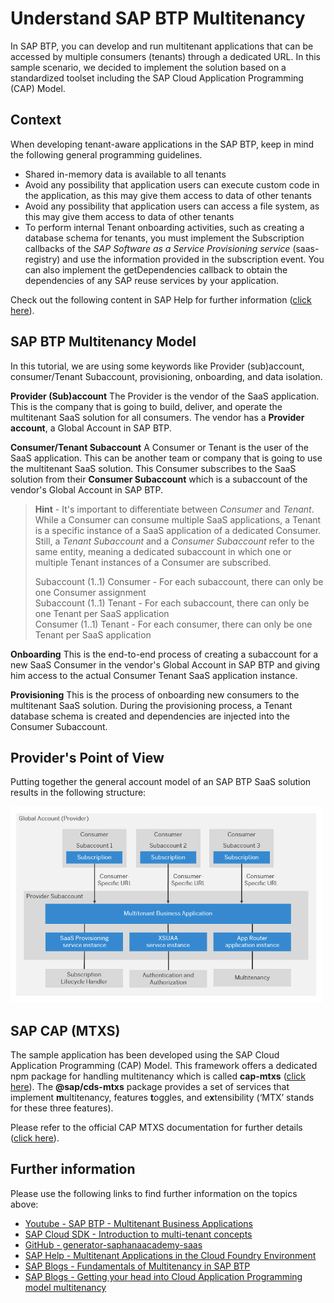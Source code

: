 # Understand SAP BTP Multitenancy

In SAP BTP, you can develop and run multitenant applications that can be accessed by multiple consumers (tenants) through a dedicated URL. In this sample scenario, we decided to implement the solution based on a standardized toolset including the SAP Cloud Application Programming (CAP) Model.

## Context

When developing tenant-aware applications in the SAP BTP, keep in mind the following general programming guidelines.

- Shared in-memory data is available to all tenants
- Avoid any possibility that application users can execute custom code in the application, as this may give them access to data of other tenants
- Avoid any possibility that application users can access a file system, as this may give them access to data of other tenants
- To perform internal Tenant onboarding activities, such as creating a database schema for tenants, you must implement the Subscription callbacks of the *SAP Software as a Service Provisioning service* (saas-registry) and use the information provided in the subscription event. You can also implement the getDependencies callback to obtain the dependencies of any SAP reuse services by your application. 

Check out the following content in SAP Help for further information ([click here](https://help.sap.com/docs/btp/sap-business-technology-platform/develop-multitenant-application?locale=en-US)).


## SAP BTP Multitenancy Model

In this tutorial, we are using some keywords like Provider (sub)account, consumer/Tenant Subaccount, provisioning, onboarding, and data isolation. 

**Provider (Sub)account** 
The Provider is the vendor of the SaaS application. This is the company that is going to build, deliver, and operate the multitenant SaaS solution for all consumers. The vendor has a **Provider account**, a Global Account in SAP BTP.

**Consumer/Tenant Subaccount** 
A Consumer or Tenant is the user of the SaaS application. This can be another team or company that is going to use the multitenant SaaS solution. This Consumer subscribes to the SaaS solution from their **Consumer Subaccount** which is a subaccount of the vendor's Global Account in SAP BTP.

> **Hint** - It's important to differentiate between *Consumer* and *Tenant*. While a Consumer can consume multiple SaaS applications, a Tenant is a specific instance of a SaaS application of a dedicated Consumer. Still, a *Tenant Subaccount* and a *Consumer Subaccount* refer to the same entity, meaning a dedicated subaccount in which one or multiple Tenant instances of a Consumer are subscribed. 
> 
>Subaccount (1..1) Consumer - For each subaccount, there can only be one Consumer assignment<br>
>Subaccount (1..1) Tenant - For each subaccount, there can only be one Tenant per SaaS application<br>
>Consumer (1..1) Tenant - For each consumer, there can only be one Tenant per SaaS application<br>

**Onboarding**
This is the end-to-end process of creating a subaccount for a new SaaS Consumer in the vendor's Global Account in SAP BTP and giving him access to the actual Consumer Tenant SaaS application instance. 

**Provisioning** 
This is the process of onboarding new consumers to the multitenant SaaS solution. During the provisioning process, a Tenant database schema is created and dependencies are injected into the Consumer Subaccount.


## Provider's Point of View

Putting together the general account model of an SAP BTP SaaS solution results in the following structure:

[<img src="./images/account-model.png" width="500" />](./images/account-model.png?raw=true)


## SAP CAP (MTXS)

The sample application has been developed using the SAP Cloud Application Programming (CAP) Model. This framework offers a dedicated npm package for handling multitenancy which is called **cap-mtxs** ([click here](https://www.npmjs.com/package/@sap/cds-mtxs)). The **@sap/cds-mtxs** package provides a set of services that implement **m**ultitenancy, features **t**oggles, and e**x**tensibility (‘MTX’ stands for these three features). 

Please refer to the official CAP MTXS documentation for further details ([click here](https://cap.cloud.sap/docs/guides/multitenancy/mtxs)).


## Further information

Please use the following links to find further information on the topics above:

* [Youtube - SAP BTP - Multitenant Business Applications](https://www.youtube.com/playlist?list=PLkzo92owKnVx3Sh0nemX8GoSNzJGfsWJM)
* [SAP Cloud SDK - Introduction to multi-tenant concepts](https://sap.github.io/cloud-sdk/docs/js/tutorials/multi-tenant-application)
* [GitHub - generator-saphanaacademy-saas](https://github.com/saphanaacademy/generator-saphanaacademy-saas)
* [SAP Help - Multitenant Applications in the Cloud Foundry Environment](https://help.sap.com/docs/BTP/65de2977205c403bbc107264b8eccf4b/5e8a2b74e4f2442b8257c850ed912f48.html)
* [SAP Blogs - Fundamentals of Multitenancy in SAP BTP](https://blogs.sap.com/2022/08/27/fundamentals-of-multitenancy-in-sap-btp/)
* [SAP Blogs - Getting your head into Cloud Application Programming model multitenancy](https://blogs.sap.com/2020/08/20/getting-your-head-into-cloud-application-programming-model-multitenancy/)